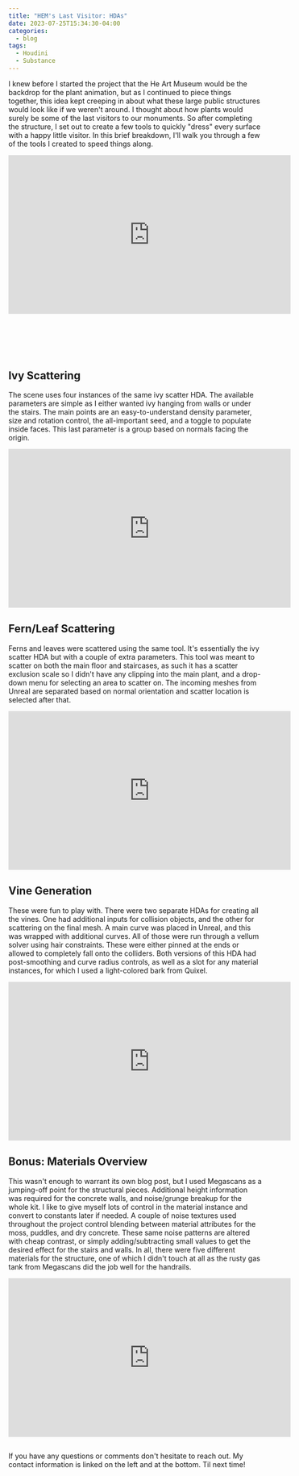 ```yaml
---
title: "HEM's Last Visitor: HDAs"
date: 2023-07-25T15:34:30-04:00
categories:
  - blog
tags:
  - Houdini
  - Substance
---
```


I knew before I started the project that the He Art Museum would be the backdrop for the plant animation, but as I continued to piece things together, this idea kept creeping in about what these large public structures would look like if we weren't around. I thought about how plants would surely be some of the last visitors to our monuments. So after completing the structure, I set out to create a few tools to quickly "dress" every surface with a happy little visitor. In this brief breakdown, I'll walk you through a few of the tools I created to speed things along.

<iframe width="560" height="315" src="https://www.youtube.com/embed/RWa-IMMJHwo" title="YouTube video player" frameborder="0" allow="accelerometer; autoplay; clipboard-write; encrypted-media; gyroscope; picture-in-picture; web-share" allowfullscreen></iframe>

<div style="clear: both;">
    <h2></h2>
    <p></p>
</div>
<br>
<br>
<br>

<div style="clear: both;">
    <h2>Ivy Scattering</h2>
    <p>The scene uses four instances of the same ivy scatter HDA. The available parameters are simple as I either wanted ivy hanging from walls or under the stairs. The main points are an easy-to-understand density parameter, size and rotation control, the all-important seed, and a toggle to populate inside faces. This last parameter is a group based on normals facing the origin.</p>
</div>

<iframe width="560" height="315" src="https://www.youtube.com/embed/uS5XyUBHr0Y" title="YouTube video player" frameborder="0" allow="accelerometer; autoplay; clipboard-write; encrypted-media; gyroscope; picture-in-picture; web-share" allowfullscreen></iframe>



<div style="clear: both;">
    <h2>Fern/Leaf Scattering</h2>
    <p>Ferns and leaves were scattered using the same tool. It's essentially the ivy scatter HDA but with a couple of extra parameters. This tool was meant to scatter on both the main floor and staircases, as such it has a scatter exclusion scale so I didn't have any clipping into the main plant, and a drop-down menu for selecting an area to scatter on. The incoming meshes from Unreal are separated based on normal orientation and scatter location is selected after that.</p>
</div>

<iframe width="560" height="315" src="https://www.youtube.com/embed/Jdz42H3bdbU" title="YouTube video player" frameborder="0" allow="accelerometer; autoplay; clipboard-write; encrypted-media; gyroscope; picture-in-picture; web-share" allowfullscreen></iframe>



<div style="clear: both;">
    <h2>Vine Generation</h2>
    <p>These were fun to play with. There were two separate HDAs for creating all the vines. One had additional inputs for collision objects, and the other for scattering on the final mesh. A main curve was placed in Unreal, and this was wrapped with additional curves. All of those were run through a vellum solver using hair constraints. These were either pinned at the ends or allowed to completely fall onto the colliders. Both versions of this HDA had post-smoothing and curve radius controls, as well as a slot for any material instances, for which I used a light-colored bark from Quixel.</p>
</div>

<iframe width="560" height="315" src="https://www.youtube.com/embed/TagYh-tuoCM" title="YouTube video player" frameborder="0" allow="accelerometer; autoplay; clipboard-write; encrypted-media; gyroscope; picture-in-picture; web-share" allowfullscreen></iframe>



<div style="clear: both;">
    <h2>Bonus: Materials Overview</h2>
    <p>This wasn't enough to warrant its own blog post, but I used Megascans as a jumping-off point for the structural pieces. Additional height information was required for the concrete walls, and noise/grunge breakup for the whole kit. I like to give myself lots of control in the material instance and convert to constants later if needed. A couple of noise textures used throughout the project control blending between material attributes for the moss, puddles, and dry concrete. These same noise patterns are altered with cheap contrast, or simply adding/subtracting small values to get the desired effect for the stairs and walls. In all, there were five different materials for the structure, one of which I didn't touch at all as the rusty gas tank from Megascans did the job well for the handrails.</p>
</div>

<iframe width="560" height="315" src="https://www.youtube.com/embed/_fWKdqvzUfM" title="YouTube video player" frameborder="0" allow="accelerometer; autoplay; clipboard-write; encrypted-media; gyroscope; picture-in-picture; web-share" allowfullscreen></iframe>





<div style="clear: both;">
    <h2></h2>
    <p>If you have any questions or comments don't hesitate to reach out. My contact information is linked on the left and at the bottom. Til next time!</p>
</div>
